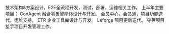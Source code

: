 

技术架构&方案设计，E2E全流程开发，测试，部署，运维相关工作。
上半年主要项目：
ConAgent 融合零售智能体设计与开发。
会员中心，会员通，项目功能迭代，运维支持。
ETR 企业工具库设计与开发。
Leforge 项目更新迭代。
夺笋项目接手项目开发管理工作。



